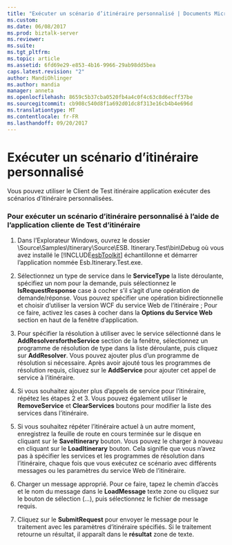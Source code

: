 ```yaml
---
title: "Exécuter un scénario d’itinéraire personnalisé | Documents Microsoft"
ms.custom: 
ms.date: 06/08/2017
ms.prod: biztalk-server
ms.reviewer: 
ms.suite: 
ms.tgt_pltfrm: 
ms.topic: article
ms.assetid: 6fd69e29-e853-4b16-9966-29ab98dd5bea
caps.latest.revision: "2"
author: MandiOhlinger
ms.author: mandia
manager: anneta
ms.openlocfilehash: 8659c5b37cba0520fb4a4c0f4c63c8d6ecff37be
ms.sourcegitcommit: cb908c540d8f1a692d01dc8f313e16cb4b4e696d
ms.translationtype: MT
ms.contentlocale: fr-FR
ms.lasthandoff: 09/20/2017
---
```

# <a name="execute-a-custom-itinerary-scenario"></a>Exécuter un scénario d’itinéraire personnalisé
Vous pouvez utiliser le Client de Test itinéraire application exécuter des scénarios d’itinéraire personnalisées.  
  
### <a name="to-execute-a-custom-itinerary-scenario-using-the-itinerary-test-client-application"></a>Pour exécuter un scénario d’itinéraire personnalisé à l’aide de l’application cliente de Test d’itinéraire  
  
1.  Dans l’Explorateur Windows, ouvrez le dossier \Source\Samples\Itinerary\Source\ESB. Itinerary.Test\bin\Debug où vous avez installé le [!INCLUDE[esbToolkit](../includes/esbtoolkit-md.md)] échantillonne et démarrer l’application nommée Esb.Itinerary.Test.exe.  
  
2.  Sélectionnez un type de service dans le **ServiceType** la liste déroulante, spécifiez un nom pour la demande, puis sélectionnez le **IsRequestResponse** case à cocher s’il s’agit d’une opération de demande/réponse. Vous pouvez spécifier une opération bidirectionnelle et choisir d’utiliser la version WCF du service Web de l’itinéraire ; Pour ce faire, activez les cases à cocher dans la **Options du Service Web** section en haut de la fenêtre d’application.  
  
3.  Pour spécifier la résolution à utiliser avec le service sélectionné dans le **AddResolversfortheService** section de la fenêtre, sélectionnez un programme de résolution de type dans la liste déroulante, puis cliquez sur **AddResolver**. Vous pouvez ajouter plus d’un programme de résolution si nécessaire. Après avoir ajouté tous les programmes de résolution requis, cliquez sur le **AddService** pour ajouter cet appel de service à l’itinéraire.  
  
4.  Si vous souhaitez ajouter plus d’appels de service pour l’itinéraire, répétez les étapes 2 et 3. Vous pouvez également utiliser le **RemoveService** et **ClearServices** boutons pour modifier la liste des services dans l’itinéraire.  
  
5.  Si vous souhaitez répéter l’itinéraire actuel à un autre moment, enregistrez la feuille de route en cours terminée sur le disque en cliquant sur le **SaveItinerary** bouton. Vous pouvez le charger à nouveau en cliquant sur le **LoadItinerary** bouton. Cela signifie que vous n’avez pas à spécifier les services et les programmes de résolution dans l’itinéraire, chaque fois que vous exécutez ce scénario avec différents messages ou les paramètres du service Web de l’itinéraire.  
  
6.  Charger un message approprié. Pour ce faire, tapez le chemin d’accès et le nom du message dans le **LoadMessage** texte zone ou cliquez sur le bouton de sélection (...), puis sélectionnez le fichier de message requis.  
  
7.  Cliquez sur le **SubmitRequest** pour envoyer le message pour le traitement avec les paramètres d’itinéraire spécifiés. Si le traitement retourne un résultat, il apparaît dans le **résultat** zone de texte.